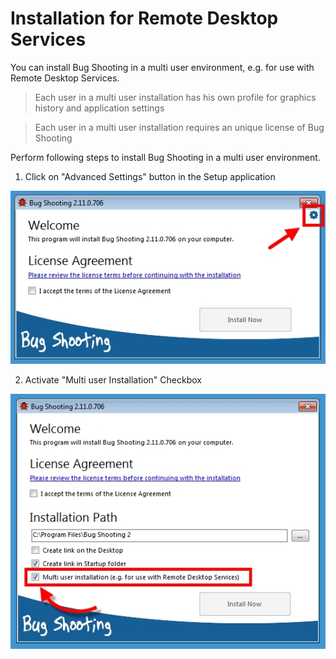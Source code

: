 # Installation for Remote Desktop Services

You can install Bug Shooting in a multi user environment, e.g. for use with Remote Desktop Services.

> Each user in a multi user installation has his own profile for graphics history and application settings

> Each user in a multi user installation requires an unique license of Bug Shooting
 
Perform following steps to install Bug Shooting in a multi user environment.

1. Click on "Advanced Settings" button in the Setup application

![image1](images/install_rdp_1.jpg)

2. Activate "Multi user Installation" Checkbox

![image1](images/install_rdp_2.jpg)
